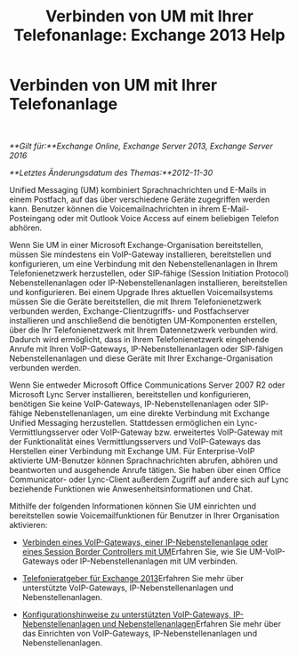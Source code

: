 ﻿---
title: 'Verbinden von UM mit Ihrer Telefonanlage: Exchange 2013 Help'
TOCTitle: Verbinden von UM mit Ihrer Telefonanlage
ms:assetid: 92c3e029-f732-4d6d-b147-2b3006d5f088
ms:mtpsurl: https://technet.microsoft.com/de-de/library/JJ673544(v=EXCHG.150)
ms:contentKeyID: 50554878
ms.date: 04/24/2018
mtps_version: v=EXCHG.150
ms.translationtype: HT
---

# Verbinden von UM mit Ihrer Telefonanlage

 

_**Gilt für:**Exchange Online, Exchange Server 2013, Exchange Server 2016_

_**Letztes Änderungsdatum des Themas:**2012-11-30_

Unified Messaging (UM) kombiniert Sprachnachrichten und E-Mails in einem Postfach, auf das über verschiedene Geräte zugegriffen werden kann. Benutzer können die Voicemailnachrichten in ihrem E-Mail-Posteingang oder mit Outlook Voice Access auf einem beliebigen Telefon abhören.

Wenn Sie UM in einer Microsoft Exchange-Organisation bereitstellen, müssen Sie mindestens ein VoIP-Gateway installieren, bereitstellen und konfigurieren, um eine Verbindung mit den Nebenstellenanlagen in Ihrem Telefonienetzwerk herzustellen, oder SIP-fähige (Session Initiation Protocol) Nebenstellenanlagen oder IP-Nebenstellenanlagen installieren, bereitstellen und konfigurieren. Bei einem Upgrade Ihres aktuellen Voicemailsystems müssen Sie die Geräte bereitstellen, die mit Ihrem Telefonienetzwerk verbunden werden, Exchange-Clientzugriffs- und Postfachserver installieren und anschließend die benötigten UM-Komponenten erstellen, über die Ihr Telefonienetzwerk mit Ihrem Datennetzwerk verbunden wird. Dadurch wird ermöglicht, dass in Ihrem Telefonienetzwerk eingehende Anrufe mit Ihren VoIP-Gateways, IP-Nebenstellenanlagen oder SIP-fähigen Nebenstellenanlagen und diese Geräte mit Ihrer Exchange-Organisation verbunden werden.

Wenn Sie entweder Microsoft Office Communications Server 2007 R2 oder Microsoft Lync Server installieren, bereitstellen und konfigurieren, benötigen Sie keine VoIP-Gateways, IP-Nebenstellenanlagen oder SIP-fähige Nebenstellenanlagen, um eine direkte Verbindung mit Exchange Unified Messaging herzustellen. Stattdessen ermöglichen ein Lync-Vermittlungsserver oder VoIP-Gateway bzw. erweitertes VoIP-Gateway mit der Funktionalität eines Vermittlungsservers und VoIP-Gateways das Herstellen einer Verbindung mit Exchange UM. Für Enterprise-VoIP aktivierte UM-Benutzer können Sprachnachrichten abrufen, abhören und beantworten und ausgehende Anrufe tätigen. Sie haben über einen Office Communicator- oder Lync-Client außerdem Zugriff auf andere sich auf Lync beziehende Funktionen wie Anwesenheitsinformationen und Chat.

Mithilfe der folgenden Informationen können Sie UM einrichten und bereitstellen sowie Voicemailfunktionen für Benutzer in Ihrer Organisation aktivieren:

  - [Verbinden eines VoIP-Gateways, einer IP-Nebenstellenanlage oder eines Session Border Controllers mit UM](connect-a-voip-gateway-ip-pbx-or-session-border-controller-to-um-exchange-2013-help.md)Erfahren Sie, wie Sie UM-VoIP-Gateways oder IP-Nebenstellenanlagen mit UM verbinden.

  - [Telefonieratgeber für Exchange 2013](telephony-advisor-for-exchange-2013-exchange-2013-help.md)Erfahren Sie mehr über unterstützte VoIP-Gateways, IP-Nebenstellenanlagen und Nebenstellenanlagen.

  - [Konfigurationshinweise zu unterstützten VoIP-Gateways, IP-Nebenstellenanlagen und Nebenstellenanlagen](configuration-notes-for-supported-voip-gateways-ip-pbxs-and-pbxs-exchange-2013-help.md)Erfahren Sie mehr über das Einrichten von VoIP-Gateways, IP-Nebenstellenanlagen und Nebenstellenanlagen.

